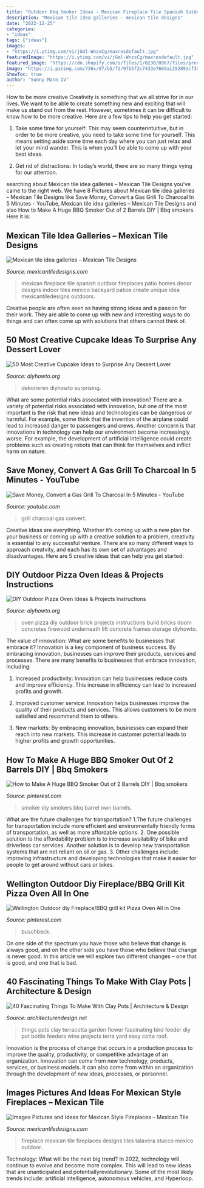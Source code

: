 ```yaml
---
title: "Outdoor Bbq Smoker Ideas - Mexican Fireplace Tile Spanish Outdoor Fireplaces Patio Homes Decor Designs Indoor Tiles Mexico Backyard Patios Create Unique Idea Mexicantiledesigns Outdoors"
description: "Mexican tile idea galleries – mexican tile designs"
date: "2022-12-25"
categories:
- "ideas"
tags: ["ideas"]
images:
- "https://i.ytimg.com/vi/jGml-WnzxCg/maxresdefault.jpg"
featuredImage: "https://i.ytimg.com/vi/jGml-WnzxCg/maxresdefault.jpg"
featured_image: "https://cdn.shopify.com/s/files/1/0230/8967/files/preview-full-fireplace_simpson_large.jpg?v=1507054106"
image: "https://i.pinimg.com/736x/97/b5/f2/97b5f2c7433e7669a129289acf39c490.jpg"
ShowToc: true
author: "Sunny Mann IV"
---
```



How to be more creative
Creativity is something that we all strive for in our lives. We want to be able to create something new and exciting that will make us stand out from the rest. However, sometimes it can be difficult to know how to be more creative. Here are a few tips to help you get started:
1. Take some time for yourself: This may seem counterintuitive, but in order to be more creative, you need to take some time for yourself. This means setting aside some time each day where you can just relax and let your mind wander. This is when you’ll be able to come up with your best ideas.

2. Get rid of distractions: In today’s world, there are so many things vying for our attention.

	

		
searching about Mexican tile idea galleries – Mexican Tile Designs you've came to the right web. We have 8 Pictures about Mexican tile idea galleries – Mexican Tile Designs like Save Money, Convert a Gas Grill To Charcoal In 5 Minutes - YouTube, Mexican tile idea galleries – Mexican Tile Designs and also How to Make A Huge BBQ Smoker Out of 2 Barrels DIY | Bbq smokers. Here it is:
		
    
## Mexican Tile Idea Galleries – Mexican Tile Designs

<img loading=lazy src="https://cdn.shopify.com/s/files/1/0230/8967/files/gallery-fireplaces.jpg?9420381361065165898" onerror="this.onerror=null;this.src='https://tse4.mm.bing.net/th?id=OIP.yoAyAVplSf20IU-zNFecLgAAAA&amp;pid=15.1';" alt="Mexican tile idea galleries – Mexican Tile Designs">

_Source: mexicantiledesigns.com_

>mexican fireplace tile spanish outdoor fireplaces patio homes decor designs indoor tiles mexico backyard patios create unique idea mexicantiledesigns outdoors. 

	

Creative people are often seen as having strong ideas and a passion for their work. They are able to come up with new and interesting ways to do things and can often come up with solutions that others cannot think of.

    
## 50 Most Creative Cupcake Ideas To Surprise Any Dessert Lover

<img loading=lazy src="https://www.diyhowto.org/wp-content/uploads/DIY-Sea-Otter-Cupcakes-50-Most-Surprising-Cupcake-Decoration-Ideas-and-Recipes-DIYHowto-647x1024.jpg" onerror="this.onerror=null;this.src='https://tse4.mm.bing.net/th?id=OIP.c0Tfz05cCzETN0qJvm7_zwHaLu&amp;pid=15.1';" alt="50 Most Creative Cupcake Ideas to Surprise Any Dessert Lover">

_Source: diyhowto.org_

>dekorieren diyhowto surprising. 

	

What are some potential risks associated with innovation?
There are a variety of potential risks associated with innovation, but one of the most important is the risk that new ideas and technologies can be dangerous or harmful. For example, some think that the invention of the airplane could lead to increased danger to passengers and crews. Another concern is that innovations in technology can help our environment become increasingly worse. For example, the development of artificial intelligence could create problems such as creating robots that can think for themselves and inflict harm on nature.

    
## Save Money, Convert A Gas Grill To Charcoal In 5 Minutes - YouTube

<img loading=lazy src="https://i.ytimg.com/vi/jGml-WnzxCg/maxresdefault.jpg" onerror="this.onerror=null;this.src='https://tse1.mm.bing.net/th?id=OIP.fpbdecxd14h7D7NFTHLF3gHaEK&amp;pid=15.1';" alt="Save Money, Convert a Gas Grill To Charcoal In 5 Minutes - YouTube">

_Source: youtube.com_

>grill charcoal gas convert. 

	

Creative ideas are everything. Whether it’s coming up with a new plan for your business or coming up with a creative solution to a problem, creativity is essential to any successful venture. There are so many different ways to approach creatvity, and each has its own set of advantages and disadvantages. Here are 5 creative ideas that can help you get started: 

    
## DIY Outdoor Pizza Oven Ideas &amp; Projects Instructions

<img loading=lazy src="http://www.diyhowto.org/wp-content/uploads/DIYHowto-DIY-Outdoor-Pizza-Oven-Ideas-Projects-02.jpg" onerror="this.onerror=null;this.src='https://tse2.mm.bing.net/th?id=OIP.QW2wrZP29YEK-hatMGHggAHaOj&amp;pid=15.1';" alt="DIY Outdoor Pizza Oven Ideas &amp; Projects Instructions">

_Source: diyhowto.org_

>oven pizza diy outdoor brick projects instructions build bricks doom concretes firewood underneath lift concrete frames storage diyhowto. 

	

The value of innovation: What are some benefits to businesses that embrace it?
Innovation is a key component of business success. By embracing innovation, businesses can improve their products, services and processes. There are many benefits to businesses that embrace innovation, including: 
1. Increased productivity: Innovation can help businesses reduce costs and improve efficiency. This increase in efficiency can lead to increased profits and growth.

2. Improved customer service: Innovation helps businesses improve the quality of their products and services. This allows customers to be more satisfied and recommend them to others.

3. New markets: By embracing innovation, businesses can expand their reach into new markets. This increase in customer potential leads to higher profits and growth opportunities.

    
## How To Make A Huge BBQ Smoker Out Of 2 Barrels DIY | Bbq Smokers

<img loading=lazy src="https://i.pinimg.com/736x/97/b5/f2/97b5f2c7433e7669a129289acf39c490.jpg" onerror="this.onerror=null;this.src='https://tse3.mm.bing.net/th?id=OIP.XwKdYzcd7h90gBI1r-XjVAHaJ4&amp;pid=15.1';" alt="How to Make A Huge BBQ Smoker Out of 2 Barrels DIY | Bbq smokers">

_Source: pinterest.com_

>smoker diy smokers bbq barrel own barrels. 

	

What are the future challenges for transportation?
1.The future challenges for transportation include more efficient and environmentally friendly forms of transportation, as well as more affordable options. 
2. One possible solution to the affordability problem is to increase availability of bike and driverless car services. Another solution is to develop new transportation systems that are not reliant on oil or gas. 
3. Other challenges include improving infrastructure and developing technologies that make it easier for people to get around without cars or bikes.

    
## Wellington Outdoor Diy Fireplace/BBQ Grill Kit Pizza Oven All In One

<img loading=lazy src="https://i.pinimg.com/736x/c6/51/27/c6512777ede7f00e8fc3f0cdab282451.jpg" onerror="this.onerror=null;this.src='https://tse3.mm.bing.net/th?id=OIP.IcVE26V1AE7zIAlxydGTlQHaJ4&amp;pid=15.1';" alt="Wellington Outdoor diy Fireplace/BBQ grill kit Pizza Oven All in One">

_Source: pinterest.com_

>buschbeck. 

	

On one side of the spectrum you have those who believe that change is always good, and on the other side you have those who believe that change is never good. In this article we will explore two different changes – one that is good, and one that is bad.

    
## 40 Fascinating Things To Make With Clay Pots | Architecture &amp; Design

<img loading=lazy src="http://cdn.architecturendesign.net/wp-content/uploads/2015/12/AD-Things-To-Make-With-Terracotta-Pots-01.jpg" onerror="this.onerror=null;this.src='https://tse1.mm.bing.net/th?id=OIP.5pGLzdCk1LFwJmrSZ6K0kgHaLu&amp;pid=15.1';" alt="40 Fascinating Things To Make With Clay Pots | Architecture &amp; Design">

_Source: architecturendesign.net_

>things pots clay terracotta garden flower fascinating bird feeder diy pot bottle feeders wine projects terra yard easy cotta roof. 

	

Innovation is the process of change that occurs in a production process to improve the quality, productivity, or competitive advantage of an organization. Innovation can come from new technology, products, services, or business models. It can also come from within an organization through the development of new ideas, processes, or personnel.

    
## Images Pictures And Ideas For Mexican Style Fireplaces – Mexican Tile

<img loading=lazy src="https://cdn.shopify.com/s/files/1/0230/8967/files/preview-full-fireplace_simpson_large.jpg?v=1507054106" onerror="this.onerror=null;this.src='https://tse2.mm.bing.net/th?id=OIP.sIt2HaoMU3a3SFprb16JdQAAAA&amp;pid=15.1';" alt="Images Pictures and ideas for Mexican Style Fireplaces – Mexican Tile">

_Source: mexicantiledesigns.com_

>fireplace mexican tile fireplaces designs tiles talavera stucco mexico outdoor. 

	

Technology: What will be the next big trend?
In 2022, technology will continue to evolve and become more complex. This will lead to new ideas that are unanticipated and potentiallyrevolutionary. Some of the most likely trends include: artificial intelligence, autonomous vehicles, and Hyperloop.

